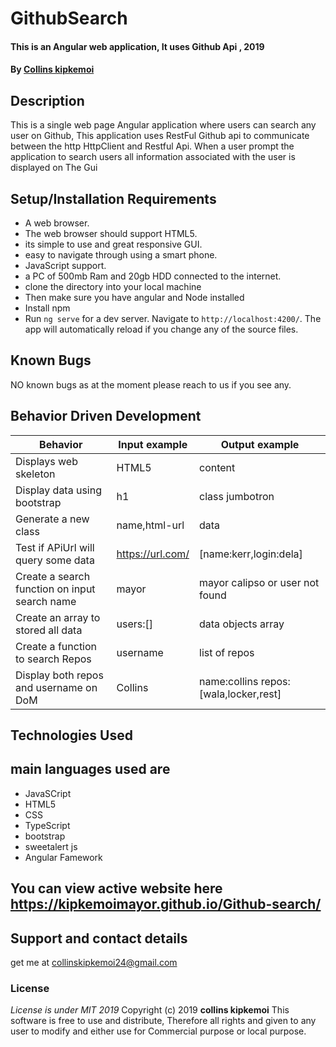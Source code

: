 # GithubSearch
#### This is an Angular web application, It uses Github Api , 2019
#### By **[Collins kipkemoi](https://github.com/kipkemoimayor)**
## Description
This is a single web page Angular application where users can search any user on Github, This application uses RestFul Github api to communicate between the http HttpClient and Restful Api. When a user prompt the application to search users all information associated with the user is displayed on The Gui
## Setup/Installation Requirements
* A web browser.
* The web browser should support HTML5.
* its simple to use and great responsive GUI.
* easy to navigate through using a smart phone.
* JavaScript support.
* a PC of 500mb Ram and 20gb HDD connected to the internet.
* clone the directory into your local machine
* Then make sure you have angular and Node installed
* Install npm
* Run `ng serve` for a dev server. Navigate to `http://localhost:4200/`. The app will automatically reload if you change any of the source files.
## Known Bugs
NO known bugs as at the moment please reach to us if you see any.
## Behavior Driven Development

| __Behavior__  | __Input example__ | __Output example__ |
| ------------- | ----------------- | ------------------ |
| Displays web skeleton | HTML5   | content |
| Display data using bootstrap  | h1    | class jumbotron |
| Generate a new class | name,html-url | data |
| Test if APiUrl will query some data | https://url.com/ | [name:kerr,login:dela] |
| Create a search function on input search name | mayor | mayor calipso or user not found |
| Create an array to stored all data   | users:[] | data objects array |
| Create a function to search Repos| username | list of repos |
| Display both repos and username on DoM | Collins | name:collins repos:[wala,locker,rest] |
## Technologies Used
## main languages used are
* JavaSCript
* HTML5
* CSS
* TypeScript
* bootstrap
* sweetalert js
* Angular Famework
## You can view active website here https://kipkemoimayor.github.io/Github-search/
## Support and contact details
get me at collinskipkemoi24@gmail.com
### License
*License is under MIT 2019*
Copyright (c) 2019 **collins kipkemoi**
This software is free to use and distribute, Therefore all rights and given to any user to modify and either use for Commercial purpose or local purpose.
